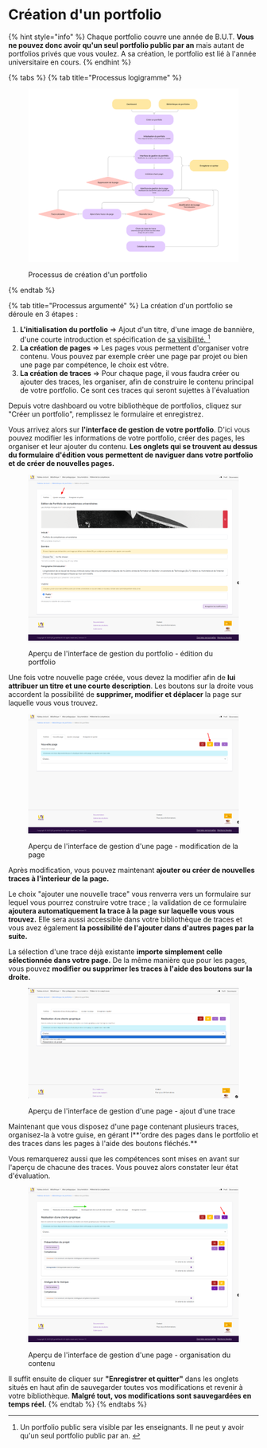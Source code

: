 # Création d'un portfolio

{% hint style="info" %}
Chaque portfolio couvre une année de B.U.T. **Vous ne pouvez donc avoir qu'un seul portfolio public par an** mais autant de portfolios privés que vous voulez. A sa création, le portfolio est lié à l'année universitaire en cours.
{% endhint %}

{% tabs %}
{% tab title="Processus logigramme" %}
<figure><img src="../../.gitbook/assets/UniFolio eval trace (10).png" alt=""><figcaption><p>Processus de création d'un portfolio</p></figcaption></figure>
{% endtab %}

{% tab title="Processus argumenté" %}
La création d'un portfolio se déroule en 3 étapes :&#x20;

1. **L'initialisation du portfolio** => Ajout d'un titre, d'une image de bannière, d'une courte introduction et spécification de [sa visibilité. ](#user-content-fn-1)[^1]
2. **La création de pages** => Les pages vous permettent d'organiser votre contenu. Vous pouvez par exemple créer une page par projet ou bien une page par compétence, le choix est vôtre.
3. **La création de traces** => Pour chaque page, il vous faudra créer ou ajouter des traces, les organiser, afin de construire le contenu principal de votre portfolio. Ce sont ces traces qui seront sujettes à l'évaluation&#x20;



Depuis votre dashboard ou votre bibliothèque de portfolios, cliquez sur "Créer un portfolio", remplissez le formulaire et enregistrez.

Vous arrivez alors sur **l'interface de gestion de votre portfolio**. D'ici vous pouvez modifier les informations de votre portfolio, créer des pages, les organiser et leur ajouter du contenu. **Les onglets qui se trouvent au dessus du formulaire d'édition vous permettent de naviguer dans votre portfolio et de créer de nouvelles pages.**

<figure><img src="../../.gitbook/assets/Unifolio_portfolio1.png" alt=""><figcaption><p>Aperçu de l'interface de gestion du portfolio - édition du portfolio</p></figcaption></figure>

Une fois votre nouvelle page créée, vous devez la modifier afin de **lui attribuer un titre et une courte description**. Les boutons sur la droite vous accordent la possibilité de **supprimer, modifier et déplacer** la page sur laquelle vous vous trouvez.

<figure><img src="../../.gitbook/assets/Unifolio_portfolio2.png" alt=""><figcaption><p>Aperçu de l'interface de gestion d'une page - modification de la page</p></figcaption></figure>

Après modification, vous pouvez maintenant **ajouter ou créer de nouvelles traces à l'interieur de la page.**&#x20;

Le choix "ajouter une nouvelle trace" vous renverra vers un formulaire sur lequel vous pourrez construire votre trace ; la validation de ce formulaire **ajoutera automatiquement la trace à la page sur laquelle vous vous trouvez.** Elle sera aussi accessible dans votre bibliothèque de traces et vous avez également **la possibilité de l'ajouter dans d'autres pages par la suite.**&#x20;

La sélection d'une trace déjà existante **importe simplement celle sélectionnée dans votre page.** De la même manière que pour les pages, vous pouvez **modifier ou supprimer les traces à l'aide des boutons sur la droite.**

<figure><img src="../../.gitbook/assets/Unifolio_portfolio3.png" alt=""><figcaption><p>Aperçu de l'interface de gestion d'une page - ajout d'une trace</p></figcaption></figure>

Maintenant que vous disposez d'une page contenant plusieurs traces, organisez-la à votre guise, en gérant l**'ordre des pages dans le portfolio et des traces dans les pages à l'aide des boutons fléchés.**

Vous remarquerez aussi que les compétences sont mises en avant sur l'aperçu de chacune des traces. Vous pouvez alors constater leur état d'évaluation.

<figure><img src="../../.gitbook/assets/Unifolio_portfolio4 (1).png" alt=""><figcaption><p>Aperçu de l'interface de gestion d'une page - organisation du contenu</p></figcaption></figure>

Il suffit ensuite de cliquer sur **"Enregistrer et quitter"** dans les onglets situés en haut afin de sauvegarder toutes vos modifications et revenir à votre bibliothèque. **Malgré tout, vos modifications sont sauvegardées en temps réel.**
{% endtab %}
{% endtabs %}



[^1]: Un  portfolio public sera visible par les enseignants. Il ne peut y avoir qu'un seul portfolio public par an.                                 &#x20;
